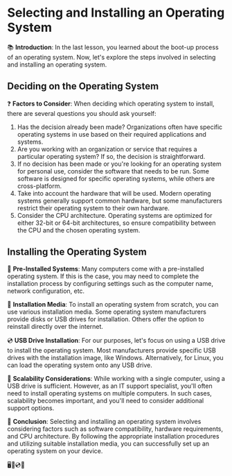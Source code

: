 # Selecting and Installing an Operating System

📚 **Introduction**:
In the last lesson, you learned about the boot-up process of an operating system. Now, let's explore the steps involved in selecting and installing an operating system.

## Deciding on the Operating System

❓ **Factors to Consider**:
When deciding which operating system to install, there are several questions you should ask yourself:

1. Has the decision already been made? Organizations often have specific operating systems in use based on their required applications and systems.
2. Are you working with an organization or service that requires a particular operating system? If so, the decision is straightforward.
3. If no decision has been made or you're looking for an operating system for personal use, consider the software that needs to be run. Some software is designed for specific operating systems, while others are cross-platform.
4. Take into account the hardware that will be used. Modern operating systems generally support common hardware, but some manufacturers restrict their operating system to their own hardware.
5. Consider the CPU architecture. Operating systems are optimized for either 32-bit or 64-bit architectures, so ensure compatibility between the CPU and the chosen operating system.

## Installing the Operating System

🔌 **Pre-Installed Systems**:
Many computers come with a pre-installed operating system. If this is the case, you may need to complete the installation process by configuring settings such as the computer name, network configuration, etc.

📀 **Installation Media**:
To install an operating system from scratch, you can use various installation media. Some operating system manufacturers provide disks or USB drives for installation. Others offer the option to reinstall directly over the internet.

💿 **USB Drive Installation**:
For our purposes, let's focus on using a USB drive to install the operating system. Most manufacturers provide specific USB drives with the installation image, like Windows. Alternatively, for Linux, you can load the operating system onto any USB drive.

🚀 **Scalability Considerations**:
While working with a single computer, using a USB drive is sufficient. However, as an IT support specialist, you'll often need to install operating systems on multiple computers. In such cases, scalability becomes important, and you'll need to consider additional support options.

🔨 **Conclusion**:
Selecting and installing an operating system involves considering factors such as software compatibility, hardware requirements, and CPU architecture. By following the appropriate installation procedures and utilizing suitable installation media, you can successfully set up an operating system on your device.

🖥️🔌💿🚀